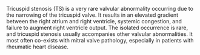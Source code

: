 Tricuspid stenosis (TS) is a very rare valvular abnormality occurring due to the narrowing of the tricuspid valve. It results in an elevated gradient between the right atrium and right ventricle, systemic congestion, and failure to augment right ventricle output. The isolated occurrence is rare, and tricuspid stenosis usually accompanies other valvular abnormalities. It most often co-exists with mitral valve pathology, especially in patients with rheumatic heart disease.